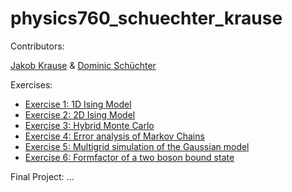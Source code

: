 # physics760_schuechter_krause

Contributors:

[Jakob Krause](https://github.com/krausejm) & [Dominic Schüchter](https://github.com/dschuechter)


Exercises:
- [Exercise 1: 1D Ising Model](https://github.com/dschuechter/physics760_schuechter_krause/tree/master/Exercise01)
- [Exercise 2: 2D Ising Model](https://github.com/dschuechter/physics760_schuechter_krause/tree/master/Exercise02)
- [Exercise 3: Hybrid Monte Carlo](https://github.com/dschuechter/physics760_schuechter_krause/tree/master/Exercise03)
- [Exercise 4: Error analysis of Markov Chains](https://github.com/dschuechter/physics760_schuechter_krause/tree/master/Exercise04)
- [Exercise 5: Multigrid simulation of the Gaussian model](https://github.com/dschuechter/physics760_schuechter_krause/tree/master/Exercise05)
- [Exercise 6: Formfactor of a two boson bound state](https://github.com/dschuechter/physics760_schuechter_krause/tree/master/Exercise06)

Final Project:
...
